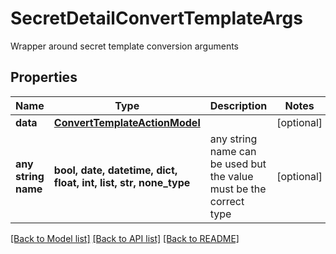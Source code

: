 # SecretDetailConvertTemplateArgs

Wrapper around secret template conversion arguments

## Properties
Name | Type | Description | Notes
------------ | ------------- | ------------- | -------------
**data** | [**ConvertTemplateActionModel**](ConvertTemplateActionModel.md) |  | [optional] 
**any string name** | **bool, date, datetime, dict, float, int, list, str, none_type** | any string name can be used but the value must be the correct type | [optional]

[[Back to Model list]](../README.md#documentation-for-models) [[Back to API list]](../README.md#documentation-for-api-endpoints) [[Back to README]](../README.md)


